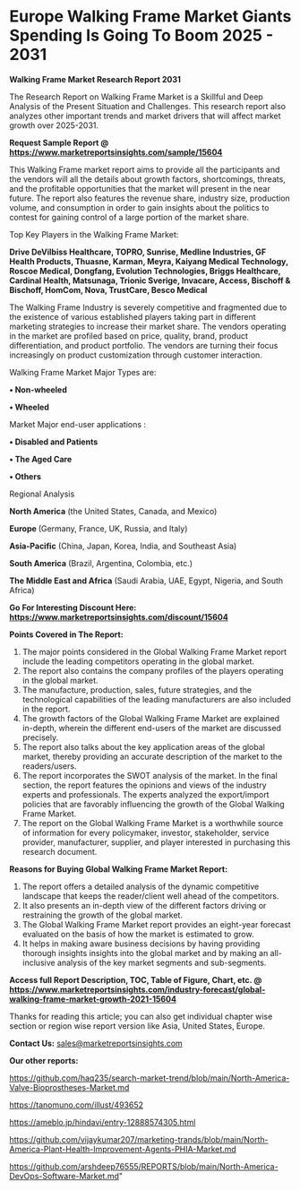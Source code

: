  # Europe Walking Frame Market Giants Spending Is Going To Boom 2025 - 2031

<strong>Walking Frame Market Research Report 2031</strong>

The Research Report on Walking Frame Market is a Skillful and Deep Analysis of the Present Situation and Challenges. This research report also analyzes other important trends and market drivers that will affect market growth over 2025-2031.

<strong>Request Sample Report @ <a href=https://www.marketreportsinsights.com/sample/15604>https://www.marketreportsinsights.com/sample/15604</a></strong>

This Walking Frame market report aims to provide all the participants and the vendors will all the details about growth factors, shortcomings, threats, and the profitable opportunities that the market will present in the near future. The report also features the revenue share, industry size, production volume, and consumption in order to gain insights about the politics to contest for gaining control of a large portion of the market share.

Top Key Players in the Walking Frame Market:

<strong>Drive DeVilbiss Healthcare, TOPRO, Sunrise, Medline Industries, GF Health Products, Thuasne, Karman, Meyra, Kaiyang Medical Technology, Roscoe Medical, Dongfang, Evolution Technologies, Briggs Healthcare, Cardinal Health, Matsunaga, Trionic Sverige, Invacare, Access, Bischoff & Bischoff, HomCom, Nova, TrustCare, Besco Medical</strong>

The Walking Frame Industry is severely competitive and fragmented due to the existence of various established players taking part in different marketing strategies to increase their market share. The vendors operating in the market are profiled based on price, quality, brand, product differentiation, and product portfolio. The vendors are turning their focus increasingly on product customization through customer interaction.

Walking Frame Market Major Types are:

<strong>• Non-wheeled

• Wheeled</strong>

Market Major end-user applications :

<strong>• Disabled and Patients

• The Aged Care

• Others</strong>

Regional Analysis

</u><strong><b>North America</b></strong> (the United States, Canada, and Mexico)

<strong><b>Europe </b></strong>(Germany, France, UK, Russia, and Italy)

<strong><b>Asia-Pacific</b></strong> (China, Japan, Korea, India, and Southeast Asia)

<strong><b>South America</b></strong> (Brazil, Argentina, Colombia, etc.)

<strong><b>The Middle East and Africa</b></strong> (Saudi Arabia, UAE, Egypt, Nigeria, and South Africa)

<strong>Go For Interesting Discount Here: <a href=https://www.marketreportsinsights.com/discount/15604>https://www.marketreportsinsights.com/discount/15604</a></strong>

<strong>Points Covered in The Report:</strong>
<ol>
  <li>The major points considered in the Global Walking Frame Market report include the leading competitors operating in the global market.</li>
  <li>The report also contains the company profiles of the players operating in the global market.</li>
  <li>The manufacture, production, sales, future strategies, and the technological capabilities of the leading manufacturers are also included in the report.</li>
  <li>The growth factors of the Global Walking Frame Market are explained in-depth, wherein the different end-users of the market are discussed precisely.</li>
  <li>The report also talks about the key application areas of the global market, thereby providing an accurate description of the market to the readers/users.</li>
  <li>The report incorporates the SWOT analysis of the market. In the final section, the report features the opinions and views of the industry experts and professionals. The experts analyzed the export/import policies that are favorably influencing the growth of the Global Walking Frame Market.</li>
  <li>The report on the Global Walking Frame Market is a worthwhile source of information for every policymaker, investor, stakeholder, service provider, manufacturer, supplier, and player interested in purchasing this research document.</li>
</ol>
<strong>Reasons for Buying Global Walking Frame Market Report:</strong>

<ol>
  <li>The report offers a detailed analysis of the dynamic competitive landscape that keeps the reader/client well ahead of the competitors.</li>
  <li>It also presents an in-depth view of the different factors driving or restraining the growth of the global market.</li>
  <li>The Global Walking Frame Market report provides an eight-year forecast evaluated on the basis of how the market is estimated to grow.</li>
  <li>It helps in making aware business decisions by having providing thorough insights insights into the global market and by making an all-inclusive analysis of the key market segments and sub-segments.</li>
</ol>
<strong>Access full Report Description, TOC, Table of Figure, Chart, etc. @ <a href=https://www.marketreportsinsights.com/industry-forecast/global-walking-frame-market-growth-2021-15604>https://www.marketreportsinsights.com/industry-forecast/global-walking-frame-market-growth-2021-15604</a></strong>


Thanks for reading this article; you can also get individual chapter wise section or region wise report version like Asia, United States, Europe.

<strong>Contact Us:</strong>
sales@marketreportsinsights.com

<strong>Our other reports:</strong>

<a href=https://github.com/haq235/search-market-trend/blob/main/North-America-Valve-Bioprostheses-Market.md>https://github.com/haq235/search-market-trend/blob/main/North-America-Valve-Bioprostheses-Market.md</a>

<a href=https://tanomuno.com/illust/493652>https://tanomuno.com/illust/493652</a>

<a href=https://ameblo.jp/hindavi/entry-12888574305.html>https://ameblo.jp/hindavi/entry-12888574305.html</a>

<a href=https://github.com/vijaykumar207/marketing-trands/blob/main/North-America-Plant-Health-Improvement-Agents-PHIA-Market.md>https://github.com/vijaykumar207/marketing-trands/blob/main/North-America-Plant-Health-Improvement-Agents-PHIA-Market.md</a>

<a href=https://github.com/arshdeep76555/REPORTS/blob/main/North-America-DevOps-Software-Market.md>https://github.com/arshdeep76555/REPORTS/blob/main/North-America-DevOps-Software-Market.md</a>"
